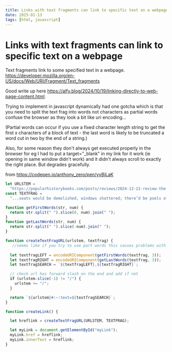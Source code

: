 ```yaml
---
title: Links with text fragments can link to specific text on a webpage
date: 2025-01-13
tags: [html, javascript]
---
```

# Links with text fragments can link to specific text on a webpage

Text fragments link to some specified text in a webpage. https://developer.mozilla.org/en-US/docs/Web/URI/Fragment/Text_fragments

Good write up here https://alfy.blog/2024/10/19/linking-directly-to-web-page-content.html.

Trying to implement in javascript dynamically had one gotcha which is that you need to split the text frag into words not characters as partial words confuse the browser as they look a bit like uri encoding...

(Partial words can occur if you use a fixed character length string to get the first x characters of a block of text - the last word is likely to be truncated a word cut in two by the end of a string.)

Also, for some reason they don't always get executed properly in the browser for eg I had to put a target="_blank" in my <a> link for it work (ie opening in same window didn't work) and it didn't always scroll to exactly the right place. But degrades gracefully.

from https://codepen.io/anthony_zero/pen/yyBjLaK

```JavaScript
let URLSTEM =
  "https://popularhistorybooks.com/posts/reviews/2024-12-22-review-the-invention-of-good-and-evil/";
const TEXTFRAG =
  "...seats would be demolished, windows shattered; there’d be pools of blood on the carpet, torn ears, fingers and penises, countless dead apes throughout the plane, and great howling and gnashing of teeth.";

function getFirstWords(str, num) {
  return str.split(" ").slice(0, num).join(" ");
}
function getLastWords(str, num) {
  return str.split(" ").slice(-num).join(" ");
}

function createTextFragURL(urlstem, textfrag) {
   //seems like if you try to use part words this causes problems with the uri encoding. Therefore you could encode the whole text fragment as long as you know that it isn't too long... Better to use a "first / last n words" function as per below
  
  let textfragLEFT = encodeURIComponent(getFirstWords(textfrag, 3));
  let textfragRIGHT = encodeURIComponent(getLastWords(textfrag, 3));
  let textfragSEARCH = `${textfragLEFT},${textfragRIGHT}`;

  // check url has forward slash on the end and add if not
  if (urlstem.slice(-1) != "/") {
    urlstem += "/";
  }

  return `${urlstem}#:~:text=${textfragSEARCH}`;
}

function createLink() {

  let hreflink = createTextFragURL(URLSTEM, TEXTFRAG);

  let myLink = document.getElementById("myLink");
  myLink.href = hreflink;
  myLink.innerText = hreflink;
}
```